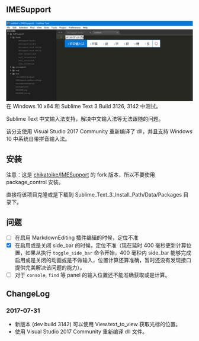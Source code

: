 ## IMESupport

![sublime.png](img/sublime.png)
在 Windows 10 x64 和 Sublime Text 3 Build 3126, 3142 中测试。

Sublime Text 中文输入法支持，解决中文输入法等无法跟随的问题。

该分支使用 Visual Studio 2017 Community 重新编译了 dll，并且支持 Windows 10 中系统自带拼音输入法。

## 安装

注意：这是 [chikatoike/IMESupport](https://github.com/chikatoike/IMESupport) 的 fork 版本，所以不要使用 package_control 安装。

直接将该项目克隆或是下载到 Sublime_Text_3_Install_Path/Data/Packages 目录下。


## 问题

* [ ] 在启用 MarkdownEditing 插件编辑的时候，定位不准
* [X] 在启用或是关闭 side_bar 的时候，定位不准（现在延时 400 毫秒更新计算位置，如果从执行 `toggle_side_bar` 命令开始，400 毫秒内 side_bar 能够完成启用或是关闭的动画或是不做输入，位置计算还算准确，暂时还没有发现接口提供完美解决该问题的能力）。
* [ ] 对于 `console`, `find` 等 panel 的输入位置还不能准确获取或是计算。

## ChangeLog

### 2017-07-31
* 新版本 (dev build 3142) 可以使用 View.text_to_view 获取光标的位置。
* 使用 Visual Studio 2017 Community 重新编译 dll 文件。
